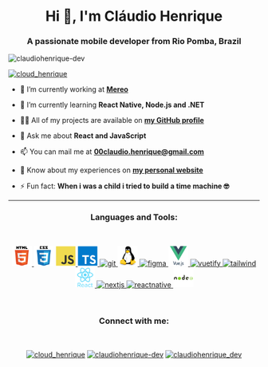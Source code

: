 <h1 align="center">Hi 👋, I'm Cláudio Henrique</h1>
<h3 align="center">A passionate mobile developer from Rio Pomba, Brazil</h3>

<p align="left"> <img src="https://komarev.com/ghpvc/?username=claudiohenrique-dev&label=Profile%20views&color=0e75b6&style=flat" alt="claudiohenrique-dev" /> </p>

<p align="left"> <a href="https://twitter.com/cloud_henrique" target="blank"><img src="https://img.shields.io/twitter/follow/claudioh_dev?logo=twitter&style=for-the-badge" alt="cloud_henrique" /></a> </p>

- 🔭 I’m currently working at [**Mereo**](https://mereo.com)

- 🌱 I’m currently learning **React Native, Node.js and .NET**

- 👨‍💻 All of my projects are available on [**my GitHub profile**](https://github.com/claudiohenrique-dev)

- 💬 Ask me about **React and JavaScript**

- 📫 You can mail me at **00claudio.henrique@gmail.com**

- 📄 Know about my experiences on [**my personal website**](https://claudiohenrique.vercel.app)

- ⚡ Fun fact: **When i was a child i tried to build a time machine 🤓**


---

<h3 align="center">Languages and Tools:</h3>
<br>

<p align="center">
<a href="https://www.w3.org/html/" target="_blank"> <img src="https://raw.githubusercontent.com/devicons/devicon/master/icons/html5/html5-original-wordmark.svg" alt="html5" width="40" height="40"/> </a>
<a href="https://www.w3schools.com/css/" target="_blank"> <img src="https://raw.githubusercontent.com/devicons/devicon/master/icons/css3/css3-original-wordmark.svg" alt="css3" width="40" height="40"/></a>
<a href="https://developer.mozilla.org/en-US/docs/Web/JavaScript" target="_blank"> <img src="https://raw.githubusercontent.com/devicons/devicon/master/icons/javascript/javascript-original.svg" alt="javascript" width="40" height="40"/> </a>
<a href="https://www.typescriptlang.org/" target="_blank"> <img src="https://raw.githubusercontent.com/devicons/devicon/master/icons/typescript/typescript-original.svg" alt="typescript" width="40" height="40"/> </a>
<a href="https://git-scm.com/" target="_blank"> <img src="https://www.vectorlogo.zone/logos/git-scm/git-scm-icon.svg" alt="git" width="40" height="40"/> </a>
<a href="https://www.linux.org/" target="_blank"> <img src="https://raw.githubusercontent.com/devicons/devicon/master/icons/linux/linux-original.svg" alt="linux" width="40" height="40"/> </a>
<a href="https://www.figma.com/" target="_blank"> <img src="https://www.vectorlogo.zone/logos/figma/figma-icon.svg" alt="figma" width="40" height="40"/> </a>
<a href="https://vuejs.org/" target="_blank"> <img src="https://raw.githubusercontent.com/devicons/devicon/master/icons/vuejs/vuejs-original-wordmark.svg" alt="vuejs" width="40" height="40"/> </a>
<a href="https://vuetifyjs.com/en/" target="_blank"> <img src="https://bestofjs.org/logos/vuetify.svg" alt="vuetify" width="40" height="40"/> </a>
<a href="https://tailwindcss.com/" target="_blank"> <img src="https://www.vectorlogo.zone/logos/tailwindcss/tailwindcss-icon.svg" alt="tailwind" width="40" height="40"/> </a>
<a href="https://reactjs.org/" target="_blank"> <img src="https://raw.githubusercontent.com/devicons/devicon/master/icons/react/react-original-wordmark.svg" alt="react" width="40" height="40"/> </a>
<a href="https://nextjs.org/" target="_blank"> <img src="https://cdn.worldvectorlogo.com/logos/nextjs-3.svg" alt="nextjs" width="40" height="40"/> </a>
<a href="https://reactnative.dev/" target="_blank"> <img src="https://reactnative.dev/img/header_logo.svg" alt="reactnative" width="40" height="40"/> </a>
<a href="https://nodejs.org" target="_blank"> <img src="https://raw.githubusercontent.com/devicons/devicon/master/icons/nodejs/nodejs-original-wordmark.svg" alt="nodejs" width="40" height="40"/> </a>
</p>

<br>
<h3 align="center">Connect with me:</h3>
<br>

<p align="center">
<a href="https://twitter.com/cloud_henrique" target="blank"><img align="center" src="https://raw.githubusercontent.com/rahuldkjain/github-profile-readme-generator/master/src/images/icons/Social/twitter.svg" alt="cloud_henrique" height="30" width="40" /></a>
<a href="https://linkedin.com/in/claudiohenrique-dev" target="blank"><img align="center" src="https://raw.githubusercontent.com/rahuldkjain/github-profile-readme-generator/master/src/images/icons/Social/linked-in-alt.svg" alt="claudiohenrique-dev" height="30" width="40" /></a>
<a href="https://t.me/claudiohenrique_dev" target="blank"><img align="center" src="https://telegram.org/img/t_logo.svg" alt="claudiohenrique_dev" height="30" width="40" /></a>
</p>
